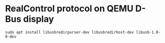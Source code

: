 # RealControl protocol on QEMU D-Bus display

```
sudo apt install libusbredirparser-dev libusbredirhost-dev libusb-1.0-0-dev
```
